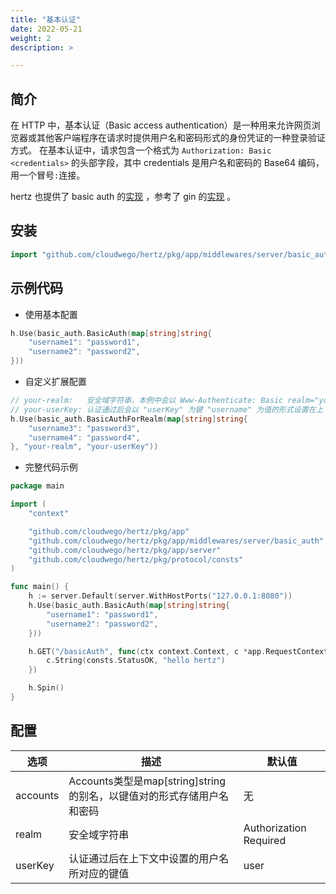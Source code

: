 ```yaml
---
title: "基本认证"
date: 2022-05-21
weight: 2
description: >

---
```


## 简介

在 HTTP 中，基本认证（Basic access authentication）是一种用来允许网页浏览器或其他客户端程序在请求时提供用户名和密码形式的身份凭证的一种登录验证方式。
在基本认证中，请求包含一个格式为 `Authorization: Basic <credentials>` 的头部字段，其中 credentials 是用户名和密码的 Base64 编码，用一个冒号`:`连接。

hertz 也提供了 basic auth 的[实现](https://github.com/cloudwego/hertz/tree/main/pkg/app/middlewares/server/basic_auth) ，参考了 gin 的[实现](https://github.com/gin-gonic/gin#using-basicauth-middleware) 。

## 安装

```go
import "github.com/cloudwego/hertz/pkg/app/middlewares/server/basic_auth"
```

## 示例代码

- 使用基本配置
```go
h.Use(basic_auth.BasicAuth(map[string]string{
    "username1": "password1",
    "username2": "password2",
}))
```

- 自定义扩展配置
```go
// your-realm:   安全域字符串，本例中会以 Www-Authenticate: Basic realm="your-realm" 的形式保存在响应头中
// your-userKey: 认证通过后会以 "userKey" 为键 "username" 为值的形式设置在上下文中
h.Use(basic_auth.BasicAuthForRealm(map[string]string{
    "username3": "password3",
    "username4": "password4",
}, "your-realm", "your-userKey"))
```

- 完整代码示例
```go
package main

import (
	"context"

	"github.com/cloudwego/hertz/pkg/app"
	"github.com/cloudwego/hertz/pkg/app/middlewares/server/basic_auth"
	"github.com/cloudwego/hertz/pkg/app/server"
	"github.com/cloudwego/hertz/pkg/protocol/consts"
)

func main() {
	h := server.Default(server.WithHostPorts("127.0.0.1:8080"))
	h.Use(basic_auth.BasicAuth(map[string]string{
		"username1": "password1",
		"username2": "password2",
	}))

	h.GET("/basicAuth", func(ctx context.Context, c *app.RequestContext) {
		c.String(consts.StatusOK, "hello hertz")
	})

	h.Spin()
}
```

## 配置

| 选项       | 描述                                                         | 默认值                 |
|----------| ------------------------------------------------------------ | ---------------------- |
| accounts | Accounts类型是map[string]string的别名，以键值对的形式存储用户名和密码 | 无                     |
| realm    | 安全域字符串                                                 | Authorization Required |
| userKey  | 认证通过后在上下文中设置的用户名所对应的键值                 | user                   |
